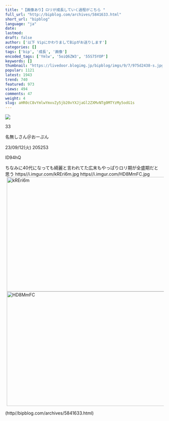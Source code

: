 ```yaml
---
title: "【画像あり】ロリが成長していく過程がこちら "
full_url: "http://bipblog.com/archives/5841633.html"
short_url: "bipblog"
language: "ja"
date: 
lastmod: 
draft: false
author: ['以下 VipにかわりましてBipがお送りします']
categories: []
tags: ['bip', '成長', '画像']
encoded_tags: ['Ymlw', '5oiQ6ZW3', '55S75YOP']
keywords: []
thumbnail: "https://livedoor.blogimg.jp/bipblog/imgs/9/7/975d2438-s.jpg"
popular: 1121
latest: 1943
trend: 740
featured: 973
views: 494
comments: 47
weight: 4
slug: aHR0cC8vYmlwYmxvZy5jb20vYXJjaGl2ZXMvNTg0MTYzMy5odG1s
---
```


![](https://livedoor.blogimg.jp/bipblog/imgs/9/7/975d2438-s.jpg)

<div><p class='ent_header' id='res_33'><p class='ent_num'>33</p> <p class='ent_name'>名無しさん＠おーぷん</p> <p class='ent_data'>23/09/12(火) 205253</p> <p class='id'>ID94hQ</p></p><p class='ent_body_p ent_kyocho_large '> ちなみに40代になっても綺麗と言われてた広末もやっぱりロリ期が全盛期だと思う https//i.imgur.com/kREri6m.jpg https//i.imgur.com/HD8MmFC.jpg<a href='https//livedoor.blogimg.jp/bipblog/imgs/3/b/3b24a973.jpg' title='kREri6m' target='_blank'><img src='https//livedoor.blogimg.jp/bipblog/imgs/3/b/3b24a973-s.jpg' width='650' height='366' border='0' alt='kREri6m' hspace='5' class='pict'></a><a href='https//livedoor.blogimg.jp/bipblog/imgs/6/a/6a83217e.jpg' title='HD8MmFC' target='_blank'><img src='https//livedoor.blogimg.jp/bipblog/imgs/6/a/6a83217e-s.jpg' width='650' height='366' border='0' alt='HD8MmFC' hspace='5' class='pict'></a> </p></div>

(http//bipblog.com/archives/5841633.html)
